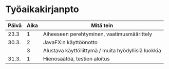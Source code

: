 # Työaikakirjanpto

|Päivä | Aika | Mitä tein |
|------|------|-----------|
|23.3  | 1    | Aiheeseen perehtyminen, vaatimusmäärittely|
|30.3. | 2    | JavaFX:n käyttöönotto|
|      | 3    | Alustava käyttöliittymä / muita hyödyllisiä luokkia|
|31.3. | 1    | Hienosäätöä, testien aloitus|
